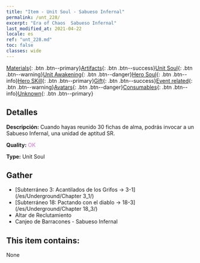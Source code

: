 ```yaml
---
title: "Item - Unit Soul - Sabueso Infernal"
permalink: /unt_228/
excerpt: "Era of Chaos  Sabueso Infernal"
last_modified_at: 2021-04-22
locale: es
ref: "unt_228.md"
toc: false
classes: wide
---
```

 [Materials](/ItemsES/){: .btn .btn--primary}[Artifacts](/ItemsES/Artifacts/){: .btn .btn--success}[Unit Soul](/ItemsES/UnitSoul/){: .btn .btn--warning}[Unit Awakening](/ItemsES/UnitAwakening/){: .btn .btn--danger}[Hero Soul](/ItemsES/HeroSoul/){: .btn .btn--info}[Hero SKill](/ItemsES/HeroSkill/){: .btn .btn--primary}[Gift](/ItemsES/Gift/){: .btn .btn--success}[Event related](/ItemsES/Events/){: .btn .btn--warning}[Avatars](/ItemsES/Avatars/){: .btn .btn--danger}[Consumables](/ItemsES/Consumables/){: .btn .btn--info}[Unknown](/ItemsES/Unknown/){: .btn .btn--primary}

## Detalles
 **Descripción:** Cuando hayas reunido 30 fichas de alma, podrás invocar a un Sabueso Infernal, una unidad de aptitud SR.

 **Quality:** <span style="color: #DA70D6">OK</span>

 **Type:** Unit Soul

## Gather

*    [Subterráneo 3: Acantilados de los Grifos -> 3-1](/es/Underground/Chapter 3_1/) 
*    [Subterráneo 18: Pactando con el diablo -> 18-3](/es/Underground/Chapter 18_3/) 
*    Altar de Reclutamiento 
*    Canjeo de Barracones - Sabueso Infernal 

## This item contains:

  None

